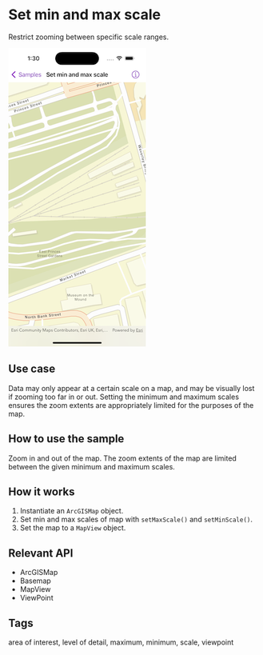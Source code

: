 # Set min and max scale

Restrict zooming between specific scale ranges.

![Image of set min and max scale](set-min-and-max-scale.png)

## Use case

Data may only appear at a certain scale on a map, and may be visually lost if zooming too far in or out. Setting the minimum and maximum scales ensures the zoom extents are appropriately limited for the purposes of the map.

## How to use the sample

Zoom in and out of the map. The zoom extents of the map are limited between the given minimum and maximum scales.

## How it works

1. Instantiate an `ArcGISMap` object.
2. Set min and max scales of map with `setMaxScale()` and `setMinScale()`.
3. Set the map to a `MapView` object.

## Relevant API

- ArcGISMap
- Basemap
- MapView
- ViewPoint

## Tags

area of interest, level of detail, maximum, minimum, scale, viewpoint
